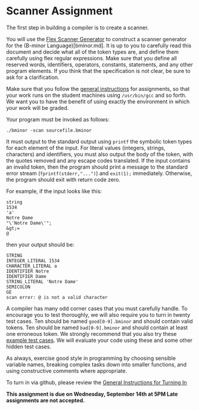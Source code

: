 # Scanner Assignment

The first step in building a compiler is to create a scanner.

You will use the [Flex Scanner Generator](http://flex.sourceforge.net)
to construct a scanner generator for the (B-minor Language)[bminor.md].
It is up to you to carefully read this document and decide what all of the
token types are, and define them carefully using flex regular expressions.
Make sure that you define all reserved words, identifiers, operators, constants,
statements, and any other program elements.
If you think that the specification is not clear, be sure to ask for
a clarification.

Make sure that you follow the [general instructions](general.md) for assignments,
so that your work runs on the student machines using `/usr/bin/gcc` and so forth.
We want you to have the benefit of using exactly the environment in which
your work will be graded.

Your program must be invoked as follows:
```
./bminor -scan sourcefile.bminor
```
It must output to the standard output using `printf` the
symbolic token types for each element of the input.
For literal values (integers, strings, characters) and identifiers, you
must also output the body of the token, with the quotes removed and
any escape codes translated.  If the input contains an invalid token,
then the program should print a message to the standard error stream (`fprintf(stderr,"...")`) and `exit(1);` immediately.  Otherwise,
the program should exit with return code zero.

For example, if the input looks like this:
```
string
1534
'a'
Notre Dame
"\'Notre Dame\'";
&gt;=
@
```
then your output should be:
```
STRING
INTEGER_LITERAL 1534
CHARACTER_LITERAL a
IDENTIFIER Notre
IDENTIFIER Dame
STRING_LITERAL 'Notre Dame'
SEMICOLON
GE
scan error: @ is not a valid character
```

A compiler has many odd corner cases that you must carefully handle.
To encourage you to test thoroughly, we will
also require you to turn in twenty test cases.  Ten should be
named `good[0-9].bminor` and should contain valid tokens.
Ten should be named `bad[0-9].bminor` and should contain
at least one erroneous token.  We strongly recommend that you
also try these [example test cases](https://github.com/dthain/compilerbook-examples/tree/master/tests/scanner).
We will evaluate your code using these and some other hidden test cases.

As always, exercise good style in programming by choosing sensible
variable names, breaking complex tasks down into smaller functions,
and using constructive comments where appropriate.

To turn in via github, please review the [General Instructions for Turning In](general.md)

**This assignment is due on Wednesday, September 14th at 5PM  Late assignments are not accepted.**

